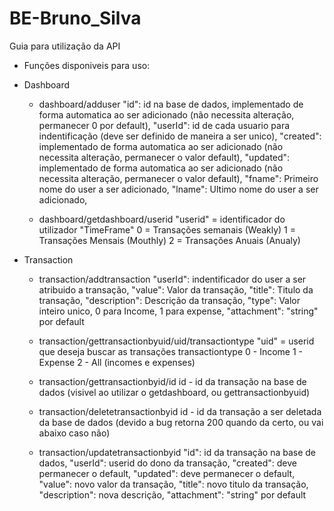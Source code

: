 # BE-Bruno_Silva

Guia para utilização da API 
- Funções disponiveis para uso:

- Dashboard
  - dashboard/adduser 
  "id": id na base de dados, implementado de forma automatica ao ser adicionado (não necessita alteração, permanecer 0 por default),
  "userId": id de cada usuario para indentificação (deve ser definido de maneira a ser unico),
  "created": implementado de forma automatica ao ser adicionado (não necessita alteração, permanecer o valor default),
  "updated": implementado de forma automatica ao ser adicionado (não necessita alteração, permanecer o valor default),
  "fname": Primeiro nome do user a ser adicionado,
  "lname": Ultimo nome do user a ser adicionado,
    
  - dashboard/getdashboard/userid
    "userid" = identificador do utilizador
    "TimeFrame" 
       0 = Transações semanais (Weakly)
       1 = Transações Mensais (Mouthly)
       2 = Transações Anuais (Anualy)
       
       
- Transaction
  - transaction/addtransaction
  "userId": indentificador do user a ser atribuido a transação,
  "value": Valor da transação,
  "title": Titulo da transação,
  "description": Descrição da transação,
  "type": Valor inteiro unico, 0 para Income, 1 para expense,
  "attachment": "string" por default
       
  - transaction/gettransactionbyuid/uid/transactiontype
     "uid" =  userid que deseja buscar as transações
     transactiontype
       0 - Income
       1 - Expense
       2 - All (incomes e expenses)
       
  - transaction/gettransactionbyid/id
     id - id da transação na base de dados (visivel ao utilizar o getdashboard, ou gettransactionbyuid)
     
  - transaction/deletetransactionbyid
     id - id da transação a ser deletada da base de dados (devido a bug retorna  200 quando da certo, ou vai abaixo caso não)   
     
  - transaction/updatetransactionbyid
    "id": id da transação na base de dados,
    "userId": userid do dono da transação,
    "created": deve permanecer o default,
    "updated": deve permanecer o default,
    "value": novo valor da transação,
    "title": novo titulo da transação,
    "description": nova descrição,
    "attachment": "string" por default
     
